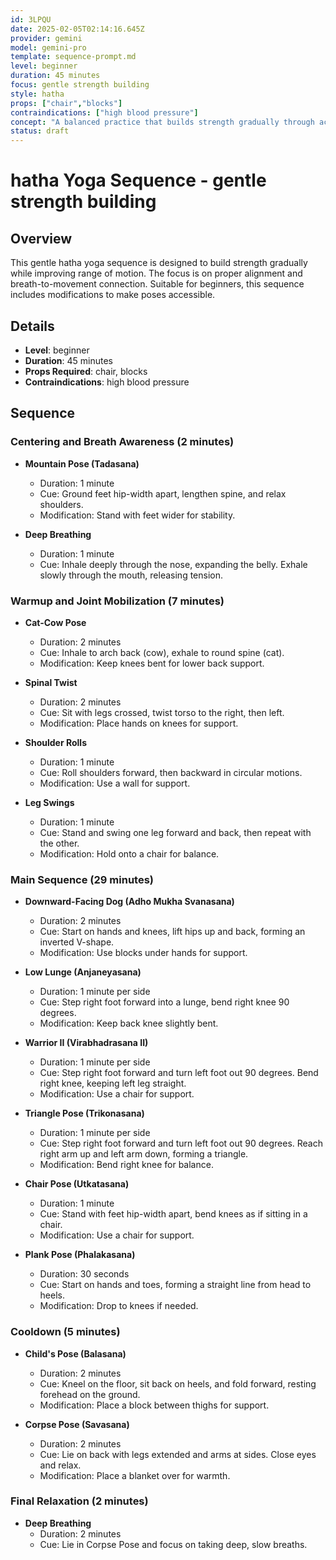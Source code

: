 ```yaml
---
id: 3LPQU
date: 2025-02-05T02:14:16.645Z
provider: gemini
model: gemini-pro
template: sequence-prompt.md
level: beginner
duration: 45 minutes
focus: gentle strength building
style: hatha
props: ["chair","blocks"]
contraindications: ["high blood pressure"]
concept: "A balanced practice that builds strength gradually through accessible poses and mindful movements. The sequence focuses on establishing proper alignment and body awareness while slowly developing muscular endurance, perfect for those new to yoga or seeking a gentler approach to strength building."
status: draft
---
```

# hatha Yoga Sequence - gentle strength building

## Overview

This gentle hatha yoga sequence is designed to build strength gradually while improving range of motion. The focus is on proper alignment and breath-to-movement connection. Suitable for beginners, this sequence includes modifications to make poses accessible.

## Details
- **Level**: beginner
- **Duration**: 45 minutes
- **Props Required**: chair, blocks
- **Contraindications**: high blood pressure

## Sequence

### Centering and Breath Awareness (2 minutes)
- **Mountain Pose (Tadasana)**
  - Duration: 1 minute
  - Cue: Ground feet hip-width apart, lengthen spine, and relax shoulders.
  - Modification: Stand with feet wider for stability.

- **Deep Breathing**
  - Duration: 1 minute
  - Cue: Inhale deeply through the nose, expanding the belly. Exhale slowly through the mouth, releasing tension.

### Warmup and Joint Mobilization (7 minutes)
- **Cat-Cow Pose**
  - Duration: 2 minutes
  - Cue: Inhale to arch back (cow), exhale to round spine (cat).
  - Modification: Keep knees bent for lower back support.

- **Spinal Twist**
  - Duration: 2 minutes
  - Cue: Sit with legs crossed, twist torso to the right, then left.
  - Modification: Place hands on knees for support.

- **Shoulder Rolls**
  - Duration: 1 minute
  - Cue: Roll shoulders forward, then backward in circular motions.
  - Modification: Use a wall for support.

- **Leg Swings**
  - Duration: 1 minute
  - Cue: Stand and swing one leg forward and back, then repeat with the other.
  - Modification: Hold onto a chair for balance.

### Main Sequence (29 minutes)
- **Downward-Facing Dog (Adho Mukha Svanasana)**
  - Duration: 2 minutes
  - Cue: Start on hands and knees, lift hips up and back, forming an inverted V-shape.
  - Modification: Use blocks under hands for support.

- **Low Lunge (Anjaneyasana)**
  - Duration: 1 minute per side
  - Cue: Step right foot forward into a lunge, bend right knee 90 degrees.
  - Modification: Keep back knee slightly bent.

- **Warrior II (Virabhadrasana II)**
  - Duration: 1 minute per side
  - Cue: Step right foot forward and turn left foot out 90 degrees. Bend right knee, keeping left leg straight.
  - Modification: Use a chair for support.

- **Triangle Pose (Trikonasana)**
  - Duration: 1 minute per side
  - Cue: Step right foot forward and turn left foot out 90 degrees. Reach right arm up and left arm down, forming a triangle.
  - Modification: Bend right knee for balance.

- **Chair Pose (Utkatasana)**
  - Duration: 1 minute
  - Cue: Stand with feet hip-width apart, bend knees as if sitting in a chair.
  - Modification: Use a chair for support.

- **Plank Pose (Phalakasana)**
  - Duration: 30 seconds
  - Cue: Start on hands and toes, forming a straight line from head to heels.
  - Modification: Drop to knees if needed.

### Cooldown (5 minutes)
- **Child's Pose (Balasana)**
  - Duration: 2 minutes
  - Cue: Kneel on the floor, sit back on heels, and fold forward, resting forehead on the ground.
  - Modification: Place a block between thighs for support.

- **Corpse Pose (Savasana)**
  - Duration: 2 minutes
  - Cue: Lie on back with legs extended and arms at sides. Close eyes and relax.
  - Modification: Place a blanket over for warmth.

### Final Relaxation (2 minutes)
- **Deep Breathing**
  - Duration: 2 minutes
  - Cue: Lie in Corpse Pose and focus on taking deep, slow breaths.